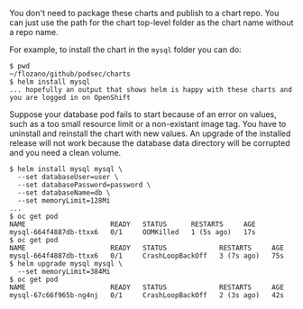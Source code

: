 You don't need to package these charts and publish to a chart repo.
You can just use the path for the chart top-level folder as the chart name without a repo name.

For example, to install the chart in the `mysql` folder you can do:

```
$ pwd 
~/flozano/github/podsec/charts
$ helm install mysql
... hopefully an output that shows helm is happy with these charts and you are logged in on OpenShift
```

Suppose your database pod fails to start because of an error on values, such as a too small resource limit or a non-existant image tag. You have to uninstall and reinstall the chart with new values. An upgrade of the installed release will not work because the database data directory will be corrupted and you need a clean volume.

```
$ helm install mysql mysql \
  --set databaseUser=user \
  --set databasePassword=password \
  --set databaseName=db \
  --set memoryLimit=128Mi
...
$ oc get pod 
NAME                     READY   STATUS      RESTARTS     AGE
mysql-664f4887db-ttxx6   0/1     OOMKilled   1 (5s ago)   17s
$ oc get pod 
NAME                     READY   STATUS             RESTARTS     AGE
mysql-664f4887db-ttxx6   0/1     CrashLoopBackOff   3 (7s ago)   75s
$ helm upgrade mysql mysql \
  --set memoryLimit=384Mi
$ oc get pod
NAME                     READY   STATUS             RESTARTS     AGE
mysql-67c66f965b-ng4nj   0/1     CrashLoopBackOff   2 (3s ago)   42s
```

